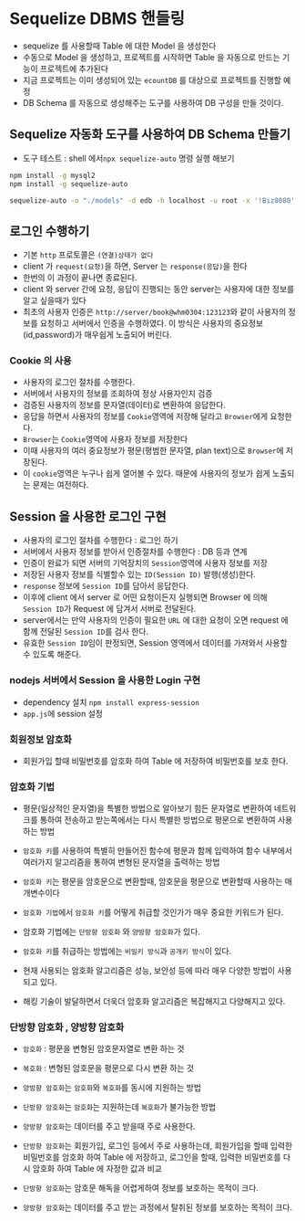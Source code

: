 # Sequelize DBMS 핸들링

- sequelize 를 사용할때 Table 에 대한 Model 을 생성한다
- 수동으로 Model 을 생성하고, 프로젝트를 시작하면 Table 을 자동으로
  만드는 기능이 프로젝트에 추가된다
- 지금 프로젝트는 이미 생성되어 있는 `ecountDB` 를 대상으로 프로젝트를 진행할 예정
- DB Schema 를 자동으로 생성해주는 도구를 사용하여 DB 구성을 만들 것이다.

## Sequelize 자동화 도구를 사용하여 DB Schema 만들기

- 도구 테스트 : shell 에서`npx sequelize-auto` 명령 실행 해보기

```bash
npm install -g mysql2
npm install -g sequelize-auto

sequelize-auto -o "./models" -d edb -h localhost -u root -x '!Biz8080' -e mysql -l esm

```

## 로그인 수행하기

- 기본 `http` 프로토콜은 `(연결)상태가 없다`
- client 가 `request(요청)`을 하면, Server 는 `response(응답)`을 한다
- 한번의 이 과정이 끝나면 종료된다.
- client 와 server 간에 요청, 응답이 진행되는 동안 server는 사용자에 대한 정보를 알고 싶을때가 있다
- 최초의 사용자 인증은 `http://server/book@whm0304:123123`와 같이 사용자의 정보를 요청하고 서버에서 인증을 수행하였다. 이 방식은 사용자의 중요정보(id,password)가 매우쉽게 노출되어 버린다.

### Cookie 의 사용

- 사용자의 로그인 절차를 수행한다.
- 서버에서 사용자의 정보를 조회하여 정상 사용자인지 검증
- 검증된 사용자의 정보를 문자열(데이터)로 변환하여 응답한다.
- 응답을 하면서 사용자의 정보를 `Cookie`영역에 저장해 달라고 `Browser`에게 요청한다.
- `Browser`는 `Cookie`영역에 사용자 정보를 저장한다
- 이때 사용자의 여러 중요정보가 평문(평범한 문자열, plan text)으로 `Browser`에 저장된다.
- 이 `cookie`영역은 누구나 쉽게 열어볼 수 있다. 때문에 사용자의 정보가 쉽게 노출되는 문제는 여전하다.

## Session 을 사용한 로그인 구현

- 사용자의 로그인 절차를 수행한다 : 로그인 하기
- 서버에서 사용자 정보를 받아서 인증절차를 수행한다 : DB 등과 연계
- 인증이 완료가 되면 서버의 기억장치의 `Session`영역에 사용자 정보를 저장
- 저장된 사용자 정보를 식별할수 있는 `ID(Session ID)` 발행(생성)한다.
- `response` 정보에 `Session ID`를 담아서 응답한다.
- 이후에 client 에서 server 로 어떤 요청이든지 실행되면 Browser 에 의해 `Session ID`가 Request 에 담겨서 서버로 전달된다.
- server에서는 만약 사용자의 인증이 필요한 `URL` 에 대한 요청이 오면 request 에 함께 전달된 `Session ID`를 검사 한다.
- 유효한 `Session ID`임이 판정되면, Session 영역에서 데이터를 가져와서 사용할 수 있도록 해준다.

### nodejs 서버에서 Session 을 사용한 Login 구현

- dependency 설치 `npm install express-session`
- `app.js`에 session 설정

### 회원정보 암호화

- 회원가입 할때 비밀번호를 암호화 하여 Table 에 저장하여 비밀번호를
  보호 한다.

### 암호화 기법

- 평문(일상적인 문자열)을 특별한 방법으로 알아보기 힘든 문자열로 변환하여 네트워크를 통하여 전송하고 받는쪽에서는 다시 특별한 방법으로 평문으로 변환하여 사용하는 방법

- `암호화 키`를 사용하여 특별히 만들어진 함수에 평문과 함께 입력하여 함수 내부에서 여러가지 알고리즘을 통하여 변형된 문자열을 출력하는 방법

- `암호화 키`는 평문을 암호문으로 변환할때, 암호문을 평문으로 변환할때 사용하는 매개변수이다
- `암호화 기법`에서 `암호화 키`를 어떻게 취급할 것인가가 매우 중요한 키워드가 된다.

- 암호화 기법에는 `단방향 암호화` 와 `양방향 암호화`가 있다.
- `암호화 키`를 취급하는 방법에는 `비밀키 방식`과 `공개키 방식`이 있다.
- 현재 사용되는 암호화 알고리즘은 성능, 보안성 등에 따라 매우 다양한 방법이 사용되고 있다.
- 해킹 기술이 발달하면서 더욱더 암호화 알고리즘은 복잡해지고 다양해지고 있다.

### 단방향 암호화 , 양방향 암호화

- `암호화` : 평문을 변형된 암호문자열로 변환 하는 것
- `복호화` : 변형된 암호문을 평문으로 다시 변환 하는 것
- `양방향 암호화`는 `암호화`와 `복호화`를 동시에 지원하는 방법
- `단방향 암호화`는 `암호화`는 지원하는데 `복호화`가 불가능한 방법

- `양방향 암호화`는 데이터를 주고 받을때 주로 사용한다.
- `단방향 암호화`는 회원가입, 로그인 등에서 주로 사용하는데, 회원가입을 할때 입력한 비밀번호를 암호화 하여 Table 에 저장하고, 로그인을 할때, 입력한 비밀번호를 다시 암호화 하여 Table 에 자정한 값과 비교
- `단방향 암호화`는 암호문 해독을 어렵게하여 정보를 보호하는 목적이 크다.
- `양방향 암호화`는 데이터를 주고 받는 과정에서 탈취된 정보를 보호하는 목적이 크다.
